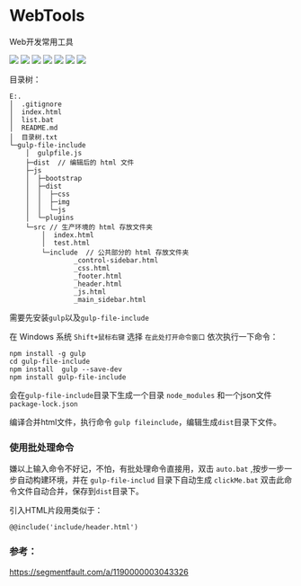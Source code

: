 # WebTools
Web开发常用工具

[![](https://img.shields.io/badge/node-8.1.4-blue.svg)](https://nodejs.org/en/)
[![](https://img.shields.io/badge/npm-5.0.3-blue.svg)](https://www.npmjs.com/)
[![](https://img.shields.io/badge/gulp-3.9.1-blue.svg)](https://gulpjs.com/)
[![](https://img.shields.io/badge/build-gulp--file--include-green.svg)](https://www.npmjs.com/package/gulp-file-include)
[![](https://img.shields.io/badge/basedOn-AdminLTE-00C0EF.svg)](https://www.npmjs.com/package/gulp-file-include)
[![](https://img.shields.io/badge/author-Sogrey-ff69b4.svg)](https://github.com/Sogrey/)
[![](https://img.shields.io/badge/complete-2%25-f46464.svg)](https://github.com/Sogrey/WebTools/#)

目录树：

	E:.
	│  .gitignore
	│  index.html
	│  list.bat
	│  README.md
	│  目录树.txt
	└─gulp-file-include
	    │  gulpfile.js
	    ├─dist  // 编辑后的 html 文件
	    ├─js
	    │  ├─bootstrap
	    │  ├─dist
	    │  │  ├─css
	    │  │  ├─img
	    │  │  └─js 
	    │  └─plugins
	    └─src // 生产环境的 html 存放文件夹
	        │  index.html
	        │  test.html
	        └─include  // 公共部分的 html 存放文件夹
	                _control-sidebar.html
	                _css.html
	                _footer.html
	                _header.html
	                _js.html
	                _main_sidebar.html


需要先安装`gulp`以及`gulp-file-include`

在 Windows 系统 `Shift+鼠标右键` 选择 `在此处打开命令窗口` 依次执行一下命令：

	npm install -g gulp
	cd gulp-file-include
	npm install  gulp --save-dev
	npm install gulp-file-include


会在`gulp-file-include`目录下生成一个目录 `node_modules` 和一个json文件 `package-lock.json`

编译合并html文件，执行命令 `gulp fileinclude`，编辑生成`dist`目录下文件。

### 使用批处理命令

嫌以上输入命令不好记，不怕，有批处理命令直接用，双击 `auto.bat` ,按步一步一步自动构建环境，并在 `gulp-file-includ` 目录下自动生成 `clickMe.bat` 双击此命令文件自动合并，保存到`dist`目录下。


引入HTML片段用类似于：

	@@include('include/header.html')


### 参考：

https://segmentfault.com/a/1190000003043326

